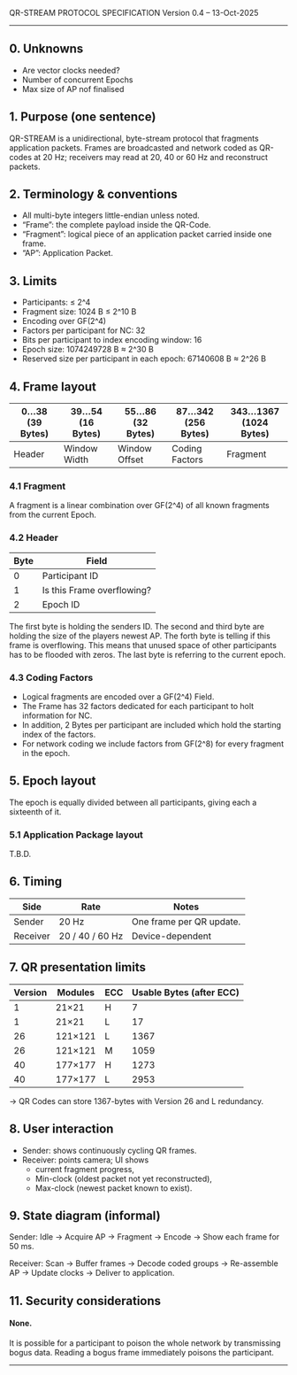 QR-STREAM PROTOCOL SPECIFICATION
Version 0.4 – 13-Oct-2025

---
## 0. Unknowns

- Are vector clocks needed?
- Number of concurrent Epochs
- Max size of AP nof finalised

## 1. Purpose (one sentence)
QR-STREAM is a unidirectional, byte-stream protocol that fragments application packets.
Frames are broadcasted and network coded as QR-codes at 20 Hz;
receivers may read at 20, 40 or 60 Hz and reconstruct packets.

## 2. Terminology & conventions

- All multi-byte integers little-endian unless noted.
- “Frame”: the complete payload inside the QR-Code.
- “Fragment”: logical piece of an application packet carried inside one frame.
- “AP”: Application Packet.

## 3. Limits
- Participants: ≤ 2^4
- Fragment size: 1024 B ≤ 2^10 B
- Encoding over GF(2^4)
- Factors per participant for NC: 32
- Bits per participant to index encoding window: 16
- Epoch size: 1074249728 B ≈ 2^30 B
- Reserved size per participant in each epoch: 67140608 B ≈ 2^26 B

## 4. Frame layout

| 0…38 (39 Bytes) | 39…54 (16 Bytes) | 55…86 (32 Bytes) | 87…342 (256 Bytes) | 343…1367 (1024 Bytes) |
|-----------------|------------------|------------------|--------------------|-----------------------|
| Header          | Window Width     | Window Offset    | Coding Factors     | Fragment              |

### 4.1 Fragment

A fragment is a linear combination over GF(2^4) of all known fragments from the current Epoch.

### 4.2 Header

| Byte | Field                      |
|------|----------------------------|
| 0    | Participant ID             |
| 1    | Is this Frame overflowing? |
| 2    | Epoch ID                   |

The first byte is holding the senders ID.
The second and third byte are holding the size of the players newest AP.
The forth byte is telling if this frame is overflowing.
This means that unused space of other participants has to be flooded with zeros.
The last byte is referring to the current epoch.

### 4.3 Coding Factors

- Logical fragments are encoded over a GF(2^4) Field.
- The Frame has 32 factors dedicated for each participant to holt information for NC.
- In addition, 2 Bytes per participant are included which hold the starting index of the factors.
- For network coding we include factors from GF(2^8) for every fragment in the epoch.

## 5. Epoch layout

The epoch is equally divided between all participants, giving each a sixteenth of it.

### 5.1 Application Package layout

T.B.D.

## 6. Timing

| Side     | Rate            | Notes                    |
|----------|-----------------|--------------------------|
| Sender   | 20 Hz           | One frame per QR update. |
| Receiver | 20 / 40 / 60 Hz | Device-dependent         |

## 7. QR presentation limits

| Version | Modules | ECC | Usable Bytes (after ECC) |
|---------|---------|-----|--------------------------|
| 1       | 21×21   | H   | 7                        |
| 1       | 21×21   | L   | 17                       |
| 26      | 121×121 | L   | 1367                     |
| 26      | 121×121 | M   | 1059                     |
| 40      | 177×177 | H   | 1273                     |
| 40      | 177×177 | L   | 2953                     |


→ QR Codes can store 1367-bytes with Version 26 and L redundancy.

## 8. User interaction

- Sender: shows continuously cycling QR frames.
- Receiver: points camera; UI shows
  - current fragment progress,
  - Min-clock (oldest packet not yet reconstructed),
  - Max-clock (newest packet known to exist).

## 9. State diagram (informal)

Sender:
Idle → Acquire AP → Fragment → Encode → Show each frame for 50 ms.

Receiver:
Scan → Buffer frames → Decode coded groups → Re-assemble AP → Update clocks → Deliver to application.

## 11. Security considerations

#### None.

It is possible for a participant to poison the whole network by transmissing bogus data.
Reading a bogus frame immediately poisons the participant.

---